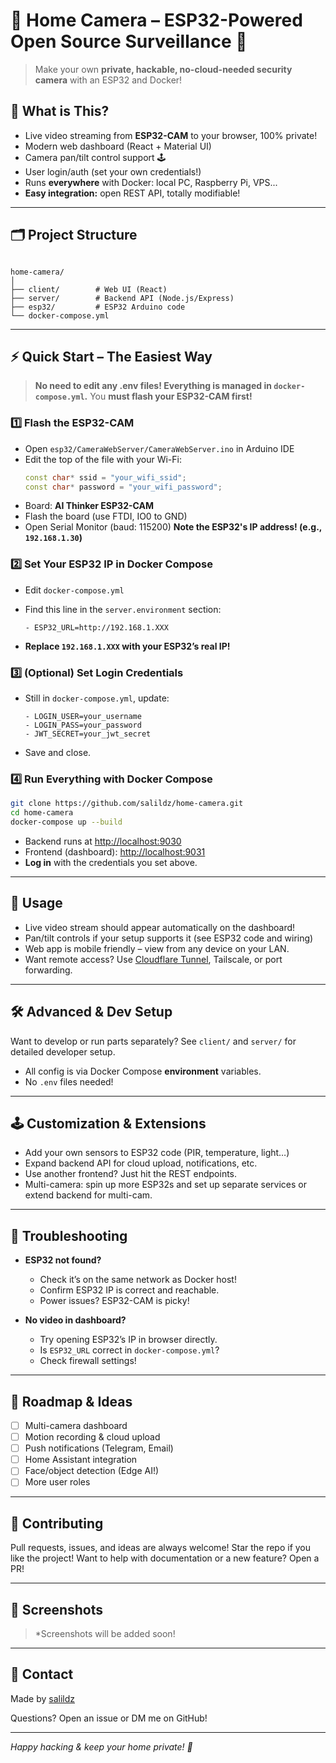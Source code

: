# 🏡 Home Camera – ESP32-Powered Open Source Surveillance 🎥

> Make your own **private, hackable, no-cloud-needed security camera** with an ESP32 and Docker!  

## 🚀 What is This?

- Live video streaming from **ESP32-CAM** to your browser, 100% private!
- Modern web dashboard (React + Material UI)
- Camera pan/tilt control support 🕹️
- User login/auth (set your own credentials!)
- Runs **everywhere** with Docker: local PC, Raspberry Pi, VPS...
- **Easy integration:** open REST API, totally modifiable!

---

## 🗂️ Project Structure

```

home-camera/
│
├── client/        # Web UI (React)
├── server/        # Backend API (Node.js/Express)
├── esp32/         # ESP32 Arduino code
└── docker-compose.yml

````

---

## ⚡ Quick Start – The Easiest Way

> **No need to edit any .env files! Everything is managed in `docker-compose.yml`.**
> You **must flash your ESP32-CAM first!**

### 1️⃣ Flash the ESP32-CAM

- Open `esp32/CameraWebServer/CameraWebServer.ino` in Arduino IDE
- Edit the top of the file with your Wi-Fi:
  ```cpp
  const char* ssid = "your_wifi_ssid";
  const char* password = "your_wifi_password";

* Board: **AI Thinker ESP32-CAM**
* Flash the board (use FTDI, IO0 to GND)
* Open Serial Monitor (baud: 115200)
  **Note the ESP32's IP address! (e.g., `192.168.1.30`)**

### 2️⃣ Set Your ESP32 IP in Docker Compose

* Edit `docker-compose.yml`
* Find this line in the `server.environment` section:

  ```
  - ESP32_URL=http://192.168.1.XXX
  ```
* **Replace `192.168.1.XXX` with your ESP32’s real IP!**

### 3️⃣ (Optional) Set Login Credentials

* Still in `docker-compose.yml`, update:

  ```
  - LOGIN_USER=your_username
  - LOGIN_PASS=your_password
  - JWT_SECRET=your_jwt_secret
  ```
* Save and close.

### 4️⃣ Run Everything with Docker Compose

```bash
git clone https://github.com/salildz/home-camera.git
cd home-camera
docker-compose up --build
```

* Backend runs at [http://localhost:9030](http://localhost:9030)
* Frontend (dashboard): [http://localhost:9031](http://localhost:9031)
* **Log in** with the credentials you set above.

---

## 👀 Usage

* Live video stream should appear automatically on the dashboard!
* Pan/tilt controls if your setup supports it (see ESP32 code and wiring)
* Web app is mobile friendly – view from any device on your LAN.
* Want remote access? Use [Cloudflare Tunnel](https://developers.cloudflare.com/cloudflare-one/connections/connect-apps/), Tailscale, or port forwarding.

---

## 🛠️ Advanced & Dev Setup

Want to develop or run parts separately?
See `client/` and `server/` for detailed developer setup.

* All config is via Docker Compose **environment** variables.
* No `.env` files needed!

---

## 🕹️ Customization & Extensions

* Add your own sensors to ESP32 code (PIR, temperature, light…)
* Expand backend API for cloud upload, notifications, etc.
* Use another frontend? Just hit the REST endpoints.
* Multi-camera: spin up more ESP32s and set up separate services or extend backend for multi-cam.

---

## 🩻 Troubleshooting

* **ESP32 not found?**

  * Check it’s on the same network as Docker host!
  * Confirm ESP32 IP is correct and reachable.
  * Power issues? ESP32-CAM is picky!
* **No video in dashboard?**

  * Try opening ESP32’s IP in browser directly.
  * Is `ESP32_URL` correct in `docker-compose.yml`?
  * Check firewall settings!

---

## 🌟 Roadmap & Ideas

* [ ] Multi-camera dashboard
* [ ] Motion recording & cloud upload
* [ ] Push notifications (Telegram, Email)
* [ ] Home Assistant integration
* [ ] Face/object detection (Edge AI!)
* [ ] More user roles

---

## 🤝 Contributing

Pull requests, issues, and ideas are always welcome!
Star the repo if you like the project!
Want to help with documentation or a new feature? Open a PR!

---

## 📸 Screenshots
> *Screenshots will be added soon!

---

## 💬 Contact

Made by [salildz](https://github.com/salildz)

Questions? Open an issue or DM me on GitHub!

---

*Happy hacking & keep your home private! 🚀*
